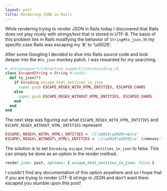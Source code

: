 ```yaml
---
layout: post
title: Rendering JSON in Rails
---
```


While rendering trying to render JSON in Rails today I discovered that Rails
does not play nicely with strings/text that is stored in UTF-8. The basis of
this problem lies in Rails modifying the behavior of `String#to_json`. In my
specific case Rails was escaping my '&' to '\u0026'.

After some Googling I decided to dive into Rails source code and look deeper
into the `#to_json` monkey patch. I was rewarded for my searching.

```ruby
# activesupport/lib/active_support/json/encoding.rb
class EscapedString < String #:nodoc:
  def to_json(*)
    if Encoding.escape_html_entities_in_json
      super.gsub ESCAPE_REGEX_WITH_HTML_ENTITIES, ESCAPED_CHARS
    else
      super.gsub ESCAPE_REGEX_WITHOUT_HTML_ENTITIES, ESCAPED_CHARS
    end
  end
end
```

The next step was figuring out what `ESCAPE_REGEX_WITH_HTML_ENTITIES` and
`ESCAPE_REGEX_WITHOUT_HTML_ENTITIES` represent

```ruby
ESCAPE\_REGEX\_WITH\_HTML\_ENTITIES = `/[\u2028\u2029><&]/u`
ESCAPE\_REGEX\_WITHOUT\_HTML\_ENTITIES = `/[\u2028\u2029]/u` (removes the regex matchers for `'<', '>', and '&'`)
```

The solution is to set `Encoding.escape_html_entities_in_json` to false.
This can simply be done as an option in the render method.

```ruby
render json: post, options: { escape_html_entities_in_json: false }
```

I couldn't find any documentation of this option anywhere and so I hope that
if you are trying to render UTF-8 strings in JSON and don't want them escaped
you stumble upon this post!
